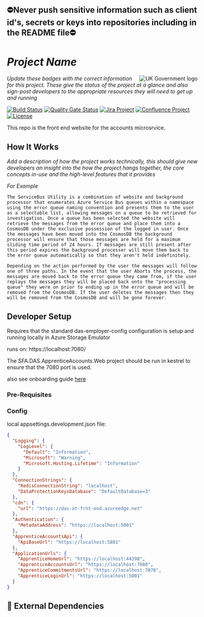 ## ⛔Never push sensitive information such as client id's, secrets or keys into repositories including in the README file⛔

# _Project Name_

<img src="https://avatars.githubusercontent.com/u/9841374?s=200&v=4" align="right" alt="UK Government logo">

_Update these badges with the correct information for this project. These give the status of the project at a glance and also sign-post developers to the appropriate resources they will need to get up and running_

[![Build Status](https://dev.azure.com/sfa-gov-uk/Digital%20Apprenticeship%20Service/_apis/build/status/_projectname_?branchName=master)](https://dev.azure.com/sfa-gov-uk/Digital%20Apprenticeship%20Service/_build/latest?definitionId=_projectid_&branchName=master)
[![Quality Gate Status](https://sonarcloud.io/api/project_badges/measure?project=_projectId_&metric=alert_status)](https://sonarcloud.io/dashboard?id=_projectId_)
[![Jira Project](https://img.shields.io/badge/Jira-Project-blue)](https://skillsfundingagency.atlassian.net/secure/RapidBoard.jspa?rapidView=564&projectKey=_projectKey_)
[![Confluence Project](https://img.shields.io/badge/Confluence-Project-blue)](https://skillsfundingagency.atlassian.net/wiki/spaces/_pageurl_)
[![License](https://img.shields.io/badge/license-MIT-lightgrey.svg?longCache=true&style=flat-square)](https://en.wikipedia.org/wiki/MIT_License)

This repo is the front end website for the accounts microsrvice. 

## How It Works

_Add a description of how the project works technically, this should give new developers an insight into the how the project hangs together, the core concepts in-use and the high-level features that it provides_

_For Example_
```
The ServiceBus Utility is a combination of website and background processor that enumerates Azure Service Bus queues within a namespace using the error queue naming convention and presents them to the user as a selectable list, allowing messages on a queue to be retrieved for investigation. Once a queue has been selected the website will retrieve the messages from the error queue and place them into a CosmosDB under the exclusive possession of the logged in user. Once the messages have been moved into the CosmosDB the background processor will ensure that those messages are held for a maximum sliding time period of 24 hours. If messages are still present after this period expires the background processer will move them back to the error queue automatically so that they aren't held indefinitely.

Depending on the action performed by the user the messages will follow one of three paths. In the event that the user Aborts the process, the messages are moved back to the error queue they came from, if the user replays the messages they will be placed back onto the "processing queue" they were on prior to ending up in the error queue and will be removed from the CosmosDB. If the user deletes the messages then they will be removed from the CosmosDB and will be gone forever.
```

## Developer Setup

Requires that the standard das-employer-config configuration is setup and running locally in Azure Storage Emulator

runs on: https://localhost:7080/

The SFA.DAS.ApprenticeAccounts.Web project should be run in kestrel to ensure that the 7080 port is used.

also see onboarding guide [here](https://skillsfundingagency.atlassian.net/wiki/spaces/NDL/pages/3518529551/Apprentice+Portal+-+on+boarding+guide)

### Pre-Requisites

### Config

local appsettings.development.json file:
```json
{
  "Logging": {
    "LogLevel": {
      "Default": "Information",
      "Microsoft": "Warning",
      "Microsoft.Hosting.Lifetime": "Information"
    }
  },
  "ConnectionStrings": {
    "RedisConnectionString": "localhost",
    "DataProtectionKeysDatabase": "DefaultDatabase=3"
  },
  "cdn": {
    "url": "https://das-at-frnt-end.azureedge.net"
  },
  "Authentication": {
    "MetadataAddress": "https://localhost:5001"
  },
  "ApprenticeAccountsApi": {
    "ApiBaseUrl": "https://localhost:5801"
  },
  "ApplicationUrls": {
    "ApprenticeHomeUrl": "https://localhost:44398",
    "ApprenticeAccountsUrl": "https://localhost:7080",
    "ApprenticeCommitmentsUrl": "https://localhost:7070",
    "ApprenticeLoginUrl": "https://localhost:5001"
  }
}
```


## 🔗 External Dependencies

